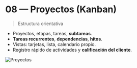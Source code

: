 # 08 — Proyectos (Kanban)

> Estructura orientativa

- Proyectos, etapas, tareas, **subtareas**.
- **Tareas recurrentes**, **dependencias**, **hitos**.
- Vistas: tarjetas, lista, calendario propio.
- Registro rápido de actividades y **calificación del cliente**.

![Proyectos](../assets/img/08-proyectos/paso01_proyectos.png "Proyectos")
